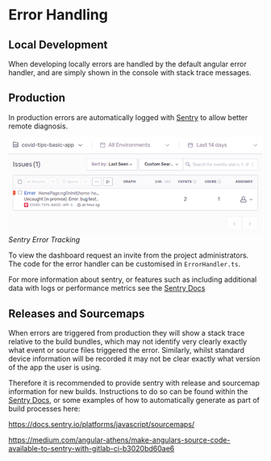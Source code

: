 # Error Handling

## Local Development

When developing locally errors are handled by the default angular error handler, and are simply shown in the console with stack trace messages.

## Production

In production errors are automatically logged with [Sentry](https://sentry.io/) to allow better remote diagnosis.

![](images/errors-dashboard.png)
_Sentry Error Tracking_

To view the dashboard request an invite from the project administrators. The code for the error handler can be customised in `ErrorHandler.ts`.

For more information about sentry, or features such as including additional data with logs or performance metrics see the [Sentry Docs](https://docs.sentry.io/)

## Releases and Sourcemaps

When errors are triggered from production they will show a stack trace relative to the build bundles, which may not identify very clearly exactly what event or source files triggered the error. Similarly, whilst standard device information will be recorded it may not be clear exactly what version of the app the user is using.

Therefore it is recommended to provide sentry with release and sourcemap information for new builds. Instructions to do so can be found within the [Sentry Docs](https://docs.sentry.io/), or some examples of how to automatically generate as part of build processes here:

https://docs.sentry.io/platforms/javascript/sourcemaps/

https://medium.com/angular-athens/make-angulars-source-code-available-to-sentry-with-gitlab-ci-b3020bd60ae6
